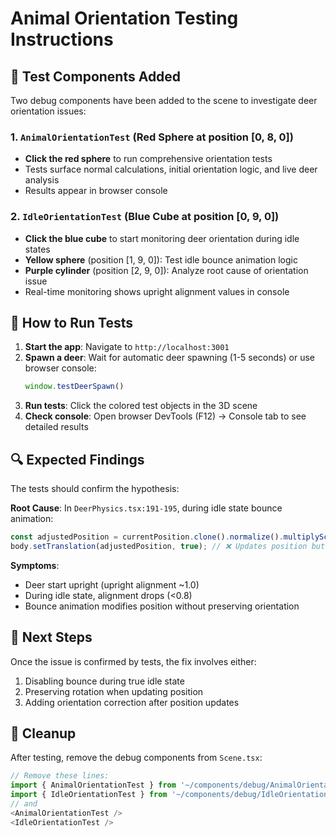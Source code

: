 # Animal Orientation Testing Instructions

## 🧪 Test Components Added

Two debug components have been added to the scene to investigate deer orientation issues:

### 1. `AnimalOrientationTest` (Red Sphere at position [0, 8, 0])
- **Click the red sphere** to run comprehensive orientation tests
- Tests surface normal calculations, initial orientation logic, and live deer analysis
- Results appear in browser console

### 2. `IdleOrientationTest` (Blue Cube at position [0, 9, 0])
- **Click the blue cube** to start monitoring deer orientation during idle states
- **Yellow sphere** (position [1, 9, 0]): Test idle bounce animation logic
- **Purple cylinder** (position [2, 9, 0]): Analyze root cause of orientation issue
- Real-time monitoring shows upright alignment values in console

## 🦌 How to Run Tests

1. **Start the app**: Navigate to `http://localhost:3001`
2. **Spawn a deer**: Wait for automatic deer spawning (1-5 seconds) or use browser console:
   ```javascript
   window.testDeerSpawn()
   ```
3. **Run tests**: Click the colored test objects in the 3D scene
4. **Check console**: Open browser DevTools (F12) → Console tab to see detailed results

## 🔍 Expected Findings

The tests should confirm the hypothesis:

**Root Cause**: In `DeerPhysics.tsx:191-195`, during idle state bounce animation:
```typescript
const adjustedPosition = currentPosition.clone().normalize().multiplyScalar(idealSurfaceDistance);
body.setTranslation(adjustedPosition, true); // ❌ Updates position but ignores rotation
```

**Symptoms**:
- Deer start upright (upright alignment ~1.0)
- During idle state, alignment drops (<0.8)
- Bounce animation modifies position without preserving orientation

## 🔧 Next Steps

Once the issue is confirmed by tests, the fix involves either:
1. Disabling bounce during true idle state
2. Preserving rotation when updating position
3. Adding orientation correction after position updates

## 🧹 Cleanup

After testing, remove the debug components from `Scene.tsx`:
```typescript
// Remove these lines:
import { AnimalOrientationTest } from '~/components/debug/AnimalOrientationTest';
import { IdleOrientationTest } from '~/components/debug/IdleOrientationTest';
// and
<AnimalOrientationTest />
<IdleOrientationTest />
```